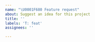```yaml
---
name: "\U0001F680 Feature request"
about: Suggest an idea for this project
title: ''
labels: 'T: feat'
assignees: ''

---
```


<!--
Thanks for taking the time to file an issue!
Please provide a clear and concise description of the problem / missing capability and possibly its solution.
-->
